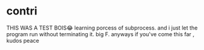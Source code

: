 # contri
THIS WAS A TEST BOIS😂
learning porcess of subprocess. 
and i just let the program run without terminating it. big F. anyways if you've come this far , kudos
peace 
